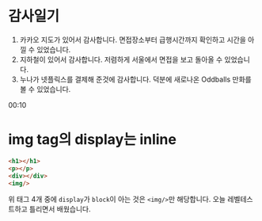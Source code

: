 # 감사일기

1. 카카오 지도가 있어서 감사합니다. 면접장소부터 급행시간까지 확인하고 시간을 아낄 수 있었습니다.
2. 지하철이 있어서 감사합니다. 저렴하게 서울에서 면접을 보고 돌아올 수 있었습니다.
3. 누나가 넷플릭스를 결제해 준것에 감사합니다. 덕분에 새로나온 Oddballs 만화를 볼 수 있었습니다.

00:10

# img tag의 display는 inline

```HTML
<h1></h1>
<p></p>
<div></div>
<img/>
```
위 태그 4개 중에 `display`가 `block`이 아는 것은 `<img/>`만 해당합니다. 오늘 레벨테스트하고 틀리면서 배웠습니다.


